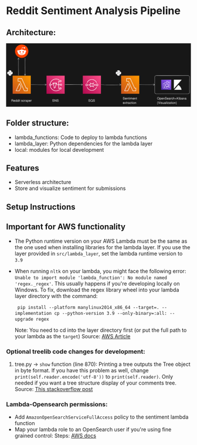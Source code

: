 # Reddit Sentiment Analysis Pipeline



## Architecture:

![Architecture](/media/architecture.png "Optional title")

## Folder structure:
- lambda_functions: Code to deploy to lambda functions
- lambda_layer: Python dependencies for the lambda layer
- local: modules for local development

## Features

- Serverless architecture
- Store and visualize sentiment for submissions

## Setup Instructions

## Important for AWS functionality
 - The Python runtime version on your AWS Lambda must be the same as the one used when installing libraries for the lambda layer. If you use the layer provided in `src/lambda_layer`, set the lambda runtime version to `3.9`
 - When running `nltk` on your lambda, you might face the following error: 
 `Unable to import module 'lambda_function': No module named 'regex._regex'`. This usually happens if you're developing locally on Windows. To fix, download the regex library wheel into your lambda layer directory with the command:

        pip install --platform manylinux2014_x86_64 --target=. --implementation cp --python-version 3.9 --only-binary=:all: --upgrade regex
    Note: You need to cd into the layer directory first (or put the full path to your lambda as the `target`) Source: [AWS Article](https://repost.aws/knowledge-center/lambda-python-package-compatible)



### Optional treelib code changes for development:

 1. tree.py -> `show` function (line 870): Printing a tree outputs the Tree object in byte format. If you have this problem as well, change `print(self.reader.encode('utf-8'))` to `print(self.reader)`. Only needed if you want a tree structure display of your comments tree. Source: [This stackoverflow post](https://stackoverflow.com/questions/46345677/treelib-prints-garbage-instead-of-pseudographics-in-python3)


### Lambda-Opensearch permissions:
  - Add `AmazonOpenSearchServiceFullAccess` policy to the sentiment lambda function
  - Map your lambda role to an OpenSearch user if you're using fine grained control: Steps: [AWS docs](https://docs.aws.amazon.com/opensearch-service/latest/developerguide/search-example.html)
